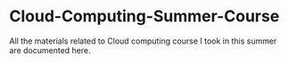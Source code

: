 # Cloud-Computing-Summer-Course
All the materials related to Cloud computing course I took in this summer are documented here. 

